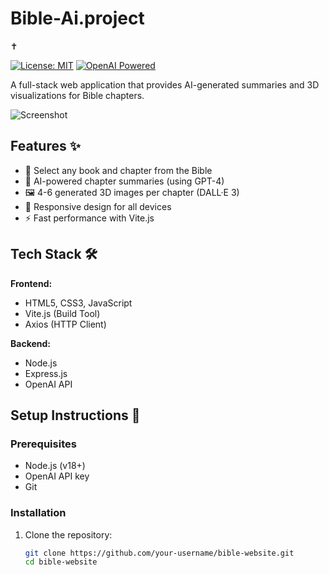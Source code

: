 # Bible-Ai.project
✝️

[![License: MIT](https://img.shields.io/badge/License-MIT-blue.svg)](https://opensource.org/licenses/MIT)
[![OpenAI Powered](https://img.shields.io/badge/Powered%20by-OpenAI-412991.svg)](https://openai.com)

A full-stack web application that provides AI-generated summaries and 3D visualizations for Bible chapters.

![Screenshot](https://example.com/path-to-screenshot.png) <!-- Replace with actual screenshot -->

## Features ✨

- 📖 Select any book and chapter from the Bible
- 🤖 AI-powered chapter summaries (using GPT-4)
- 🖼️ 4-6 generated 3D images per chapter (DALL·E 3)
- 📱 Responsive design for all devices
- ⚡ Fast performance with Vite.js

## Tech Stack 🛠️

**Frontend:**
- HTML5, CSS3, JavaScript
- Vite.js (Build Tool)
- Axios (HTTP Client)

**Backend:**
- Node.js
- Express.js
- OpenAI API

## Setup Instructions 🚀

### Prerequisites
- Node.js (v18+)
- OpenAI API key
- Git

### Installation
1. Clone the repository:
   ```bash
   git clone https://github.com/your-username/bible-website.git
   cd bible-website
